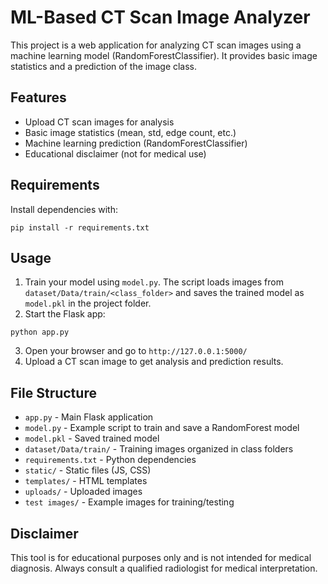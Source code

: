 # ML-Based CT Scan Image Analyzer

This project is a web application for analyzing CT scan images using a machine learning model (RandomForestClassifier). It provides basic image statistics and a prediction of the image class.

## Features
- Upload CT scan images for analysis
- Basic image statistics (mean, std, edge count, etc.)
- Machine learning prediction (RandomForestClassifier)
- Educational disclaimer (not for medical use)

## Requirements
Install dependencies with:
```
pip install -r requirements.txt
```

## Usage
1. Train your model using `model.py`. The script loads images from `dataset/Data/train/<class_folder>` and saves the trained model as `model.pkl` in the project folder.
2. Start the Flask app:
```
python app.py
```
3. Open your browser and go to `http://127.0.0.1:5000/`
4. Upload a CT scan image to get analysis and prediction results.

## File Structure
- `app.py` - Main Flask application
- `model.py` - Example script to train and save a RandomForest model
- `model.pkl` - Saved trained model
- `dataset/Data/train/` - Training images organized in class folders
- `requirements.txt` - Python dependencies
- `static/` - Static files (JS, CSS)
- `templates/` - HTML templates
- `uploads/` - Uploaded images
- `test images/` - Example images for training/testing

## Disclaimer
This tool is for educational purposes only and is not intended for medical diagnosis. Always consult a qualified radiologist for medical interpretation.
